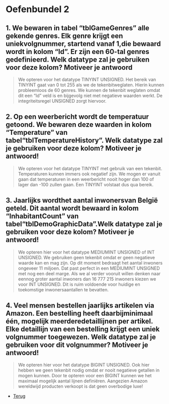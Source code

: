 # Oefenbundel 2

## 1. We bewaren in tabel “tblGameGenres” alle gekende genres. Elk genre krijgt een uniekvolgnummer, startend vanaf 1,die bewaard wordt in kolom “Id”. Er zijn een 60-tal genres gedefinieerd. Welk datatype zal je gebruiken voor deze kolom? Motiveer je antwoord

> We opteren voor het datatype TINYINT UNSIGNED. Het bereik van TINYINT gaat van 0 tot 255 als we de tekenbitweglaten. Hierin kunnen probleemloos de 60 genres. We kunnen de tekenbit weglaten omdat dit een “Id” veld is en bijgevolg niet met negatieve waarden werkt. De integriteitsregel UNSIGNED zorgt hiervoor.

## 2. Op een weerbericht wordt de temperatuur getoond. We bewaren deze waarden in kolom “Temperature” van tabel“tblTemperatureHistory”. Welk datatype zal je gebruiken voor deze kolom? Motiveer je antwoord!

> We opteren voor het datatype TINYINT met gebruik van een tekenbit. Temperaturen kunnen immers ook negatief zijn. We mogen er vanuit gaan dat temperaturen in een weerbericht nooit hoger dan 100 of lager dan -100 zullen gaan. Een TINYINT volstaat dus qua bereik.

## 3. Jaarlijks wordthet aantal inwonersvan België geteld. Dit aantal wordt bewaard in kolom “InhabitantCount” van tabel“tblDemoGraphicData”.Welk datatype zal je gebruiken voor deze kolom? Motiveer je antwoord!

> We opteren hier voor het datatype MEDIUMINT UNSIGNED of INT UNSIGNED. We gebruiken geen tekenbit omdat er geen negatieve waarde kan en mag zijn. Op dit moment bedraagt het aantal inwoners ongeveer 11 miljoen. Dat past perfect in een MEDIUMINT UNSIGNED met nog een deel marge. Als we al verder vooruit willen denken naar eennog groter aantal inwoners dan 16 777 215 inwoners kiezen we voor INT UNSIGNED. Dit is ruim voldoende voor huidige en toekomstige inwonersaantallen te bevatten.

## 4. Veel mensen bestellen jaarlijks artikelen via Amazon. Een bestelling heeft daarbijminimaal één, mogelijk meerderedetaillijnen per artikel. Elke detaillijn van een bestelling krijgt een uniek volgnummer toegewezen. Welk datatype zal je gebruiken voor dit volgnummer? Motiveer je antwoord!

> We opteren hier voor het datatype BIGINT UNSIGNED. Ook hier hebben we geen tekenbit nodig omdat er nooit negatieve getallen in mogen kunnen. Door te opteren voor een BIGINT kunnen we het maximaal mogelijk aantal lijnen definiëren. Aangezien Amazon wereldwijd producten verkoopt is dat geen overbodige luxe!

- [Terug](/Index/Oefeningen-Databases/Deel2.md)